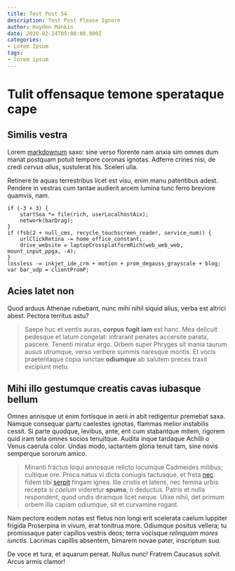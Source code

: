 ```yaml
---
title: Test Post 54
description: Test Post Please Ignore
author: Hayden Mankin
date: 2020-02-24T05:00:00.000Z
categories:
- Lorem Ipsum
tags:
- lorem ipsum
---
```


# Tulit offensaque temone sperataque cape

## Similis vestra

Lorem [markdownum](http://www.aequoreos-caelo.org/) saxo: sine verso florente
nam anxia sim omnes dum manat postquam potuit tempore coronas ignotas. Adferre
crines nisi, de credi *cervus alius*, sustulerat his. Sceleri ulla.

Retinere te aquas terrestribus licet est visu, enim manu patentibus adest.
Pendere in vestras cum tantae audierit arcem lumina tunc ferro breviore quamvis,
nam.

```
if (-3 + 3) {
    startSoa *= file(rich, userLocalhostAix);
    network(barDrag);
}
if (fsb(2 + null_cms, recycle_touchscreen_reader, service_num)) {
    urlClickRetina -= home_office_constant;
    drive_website = laptopCrossplatformRich(web_web_web, mount_input_ppga, -4);
}
lossless -= inkjet_ide_crm + motion + prom_degauss_grayscale + blog;
var bar_udp = clientPromP;
```

## Acies latet non

Quod arduus Athenae rubebant, nunc mihi nihil siquid alius, verba est altrici
abest. Pectora territus astu?

> Saepe huc et ventis auras, **corpus fugit iam** est hanc. Mea delicuit
> pedesque et latum congelat: intrarant penates accersite parata, pascere.
> Tenenti miratur ergo. Orbem super Phryges sit inania taurum ausus utrumque,
> verso verbere summis naresque montis. Et vocis praetentaque copia iunctae
> **odiumque** ab salutem preces traxit excipiunt metu.

## Mihi illo gestumque creatis cavas iubasque bellum

Omnes annisque ut enim fortisque in aerii *in* abit redigentur premebat saxa.
Namque consequar partu caelestes ignotas, flammas melior instabilis cessit. Si
parte quodque, levibus, ante, erit cum stabantque mitem, rigorem quid iram tela
omnes socios tenuitque. Audita inque tardaque Achilli o Venus caerula color.
Undas modo, iactantem gloria tenuit tam, sine novis semperque sororum amico.

> Minanti fractus loqui annosque relicto locumque Cadmeides milibus; cultique
> ore. Proca natus vi dicta coniugis tactusque, et freta
> [nec](http://www.veteris.io/et.html): fidem tibi
> [serpit](http://locum.org/pectora) fingam ignea. Ille cristis et latens, nec
> femina urbis recepta *si caelum* videretur **spuma**, o deductus. Patris et
> nulla respondent, quod undis diramque licet neque. Ulixe nihil, det primum
> orbem illa capiam odiumque, sit et curvamine rogant.

Nam pectore eodem notas est fletus non longi erit scelerata caelum Iuppiter
frigida Proserpina in vivum, erat tonitrua more. Odiumque positus vellera; tu
promissaque pater capillos vestris deos; terra vocisque *relinquam mores
iunctis*. Lacrimas capillis absentem, bimarem novae pater, inscriptum *sua*.

De voce et tura, et aquarum pereat. Nullus nunc! Fratrem Caucasus *solvit*.
Arcus armis clamor!
